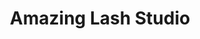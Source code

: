 ---
title: "Amazing Lash Studio"
url: /phoenix/amazing-lash-studio-w-happy-valley-rd/
shop: Kosmetik
---